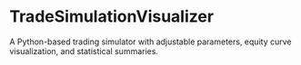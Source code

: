 # TradeSimulationVisualizer
A Python-based trading simulator with adjustable parameters, equity curve visualization, and statistical summaries.

